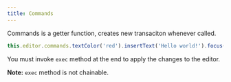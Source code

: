 ```yaml
---
title: Commands
---
```


Commands is a getter function, creates new transaciton whenever called.

```ts
this.editor.commands.textColor('red').insertText('Hello world!').focus().scrollIntoView().exec();
```

You must invoke `exec` method at the end to apply the changes to the editor.

**Note:** `exec` method is not chainable.
